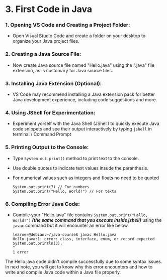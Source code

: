 # 3. First Code in Java

### 1. Opening VS Code and Creating a Project Folder:
- Open Visual Studio Code and create a folder on your desktop to organize your Java project files.

### 2. Creating a Java Source File:
-  Now create Java source file named "Hello.java" using the ".java" file extension, as is customary for Java source files.

### 3. Installing Java Extension (Optional):
- VS Code may recommend installing a Java extension pack for better Java development experience, including code suggestions and more.

### 4. Using JShell for Experimentation:
- Experiment yorself  with the Java Shell (JShell) to quickly execute Java code snippets and see their output interactively by typing `jshell` in terminal / Command Prompt
    
### 5. Printing Output to the Console:
- Type `System.out.print()` method to print text to the console.
- Use double quotes to indicate text values insude the paranthesis.
- For numerical values such as integers and floats no need to be quoted

    ```
   System.out.print(7) // For numbers
   System.out.print("Hello, World!") // For texts

    ```

### 6. Compiling Error Java Code:
- Compile your "Hello.java" file  contains `System.out.print("Hello, World!")` ***(the same command that you execute inside jshell)*** using the `javac` command but it will encounter an error like below.

    ```
    learner@debian:~/java-course$ javac Hello.java 
    Hello.java:1: error: class, interface, enum, or record expected
    System.out.println(3);
    ^
    1 error

    ```

The Hello.java code didn't compile successfully due to some syntax issues. In next note, you will get to know  why this error encounters and how to write and compile Java code within a Java file properly.
